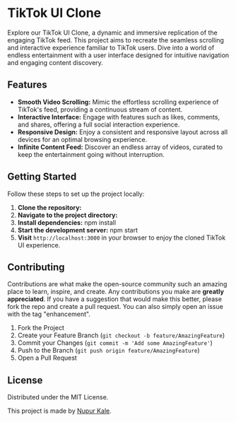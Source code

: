 # TikTok UI Clone

Explore our TikTok UI Clone, a dynamic and immersive replication of the engaging TikTok feed. This project aims to recreate the seamless scrolling and interactive experience familiar to TikTok users. Dive into a world of endless entertainment with a user interface designed for intuitive navigation and engaging content discovery.

## Features

- **Smooth Video Scrolling:** Mimic the effortless scrolling experience of TikTok's feed, providing a continuous stream of content.
- **Interactive Interface:** Engage with features such as likes, comments, and shares, offering a full social interaction experience.
- **Responsive Design:** Enjoy a consistent and responsive layout across all devices for an optimal browsing experience.
- **Infinite Content Feed:** Discover an endless array of videos, curated to keep the entertainment going without interruption.

## Getting Started

Follow these steps to set up the project locally:

1. **Clone the repository:**
2. **Navigate to the project directory:**
3. **Install dependencies:**
npm install
4. **Start the development server:**
npm start
5. **Visit** `http://localhost:3000` in your browser to enjoy the cloned TikTok UI experience.

## Contributing

Contributions are what make the open-source community such an amazing place to learn, inspire, and create. Any contributions you make are **greatly appreciated**. If you have a suggestion that would make this better, please fork the repo and create a pull request. You can also simply open an issue with the tag "enhancement".

1. Fork the Project
2. Create your Feature Branch (`git checkout -b feature/AmazingFeature`)
3. Commit your Changes (`git commit -m 'Add some AmazingFeature'`)
4. Push to the Branch (`git push origin feature/AmazingFeature`)
5. Open a Pull Request

## License

Distributed under the MIT License.

This project is made by [Nupur Kale](https://github.com/nupurkale78). 
